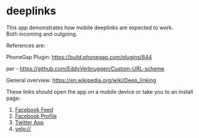# deeplinks
This app demonstrates how mobile deeplinks are expected to work.  
Both incoming and outgoing.

References are:

PhoneGap Plugin: https://build.phonegap.com/plugins/844

per - https://github.com/EddyVerbruggen/Custom-URL-scheme

General overview:
https://en.wikipedia.org/wiki/Deep_linking

These links should open the app on a mobile device
or take you to an install page:

1. [Facebook Feed](fb://)
2. [Facebook Profile](fb://profile)
3. [Twitter App](twitter://timeline)
4. <yelp://>
